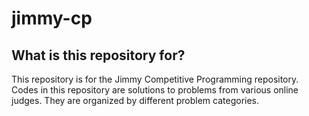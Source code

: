 # jimmy-cp 
## What is this repository for? 
This repository is for the Jimmy Competitive Programming repository. Codes in this repository are solutions to problems from various online judges. They are organized by different problem categories.

